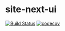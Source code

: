 # site-next-ui
[![Build Status](https://travis-ci.org/ZAnsder/site-next-ui.svg?branch=master)](https://travis-ci.org/ZAnsder/site-next-ui)
[![codecov](https://codecov.io/gh/ZAnsder/site-next-ui/branch/master/graph/badge.svg)](https://codecov.io/gh/ZAnsder/site-next-ui)